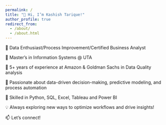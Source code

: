 ```yaml
---
permalink: /
title: "👋 Hi, I’m Kashish Tarique!"
author_profile: true
redirect_from: 
  - /about/
  - /about.html
--- 
```

🚀 Data Enthusiast/Process Improvement/Certified Business Analyst

🔹 Master’s in Information Systems @ UTA
  
🔹 5+ years of experience at Amazon & Goldman Sachs in Data Quality analysis
 
🔹 Passionate about data-driven decision-making, predictive modeling, and process automation

🔹 Skilled in Python, SQL, Excel, Tableau and Power BI

💡 Always exploring new ways to optimize workflows and drive insights!

📫 Let’s connect!
